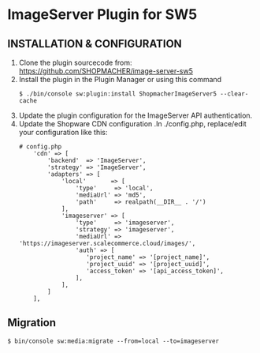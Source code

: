 # ImageServer Plugin for SW5

## INSTALLATION & CONFIGURATION
1. Clone the plugin sourcecode from: https://github.com/SHOPMACHER/image-server-sw5
2. Install the plugin in the Plugin Manager or using this command
    ```shell script
    $ ./bin/console sw:plugin:install ShopmacherImageServer5 --clear-cache
    ```
3. Update the plugin configuration for the ImageServer API authentication.
4. Update the Shopware CDN configuration .In ./config.php, replace/edit your configuration like this:
    ```
    # config.php
        'cdn' => [
            'backend'  => 'ImageServer',
            'strategy' => 'ImageServer',
            'adapters' => [
                'local'       => [
                    'type'     => 'local',
                    'mediaUrl' => 'md5',
                    'path'     => realpath(__DIR__ . '/')
                ],
                'imageserver' => [
                    'type'     => 'imageserver',
                    'strategy' => 'imageserver',
                    'mediaUrl' => 'https://imageserver.scalecommerce.cloud/images/',
                    'auth' => [
                       'project_name' => '[project_name]',
                       'project_uuid' => '[project_uuid]',
                       'access_token' => '[api_access_token]',
                    ],
                ],
            ]
        ],
    ```

## Migration
```
$ bin/console sw:media:migrate --from=local --to=imageserver
```
